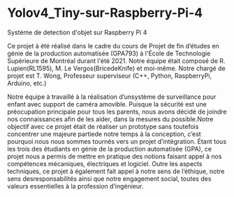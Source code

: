 # Yolov4_Tiny-sur-Raspberry-Pi-4
Système de detection d'objet sur Raspberry Pi 4

Ce projet à été réalisé dans le cadre du cours de Projet de fin d’études en génie de la production automatisée (GPA793) à l'École de Technologie Supérieure de Montréal durant l'été 2021. Notre équipe était composé de R. Lupien(RL1595), M. Le Vergos(BricedeKnife) et moi-même. Notre chargé de projet est T. Wong, Professeur superviseur (C++, Python, RaspberryPi, Arduino, etc.)

Notre équipe à travaillé à la réalisation d’unsystème de surveillance pour enfant avec support de caméra amovible. Puisque la sécurité est une préocupation principale pour tous les parents, nous avons décidé de joindre nos connaissances afin de les aider, dans la mesures du possible.Notre objectif avec ce projet était de réaliser un prototype sans toutefois concentrer une majeure partiede notre temps à la conception, c’est pourquoi nous nous sommes tournés vers un projet d’intégration. Étant tous les trois des étudiants en génie de la production automatisée (GPA), ce projet nous a permis de mettre en pratique des notions faisant appel à nos compétences mécaniques, électriques et logiciel. Outre les aspects techniques, ce projet à également fait appel à notre sens de l’éthique, notre sens desresponsabilités ainsi que notre engagement social, toutes des valeurs essentielles à la profession d’ingénieur.
